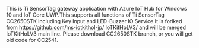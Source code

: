 This is Ti SensorTag gateway application with Azure IoT Hub for Windows 10 and IoT Core UWP.This supports all functions of Ti SensorTag CC2650STK including Key Input and LED-Buzzer IO Service.It is forlked from https://github.com/ms-iotkithol-jp/ IoTKitHoLV3/ and will be merged IoTKitHoLV3 main line.
Please download CC2650STK branch, or you will get old code for CC2541.
